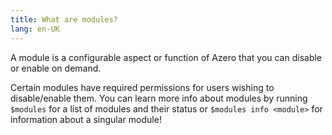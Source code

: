 ```yaml
---
title: What are modules?
lang: en-UK
---
```



A module is a configurable aspect or function of Azero that you can disable or enable on demand.

Certain modules have required permissions for users wishing to disable/enable them.
You can learn more info about modules by running `$modules` for a list of modules and their status or `$modules info <module>` for information about a singular module!